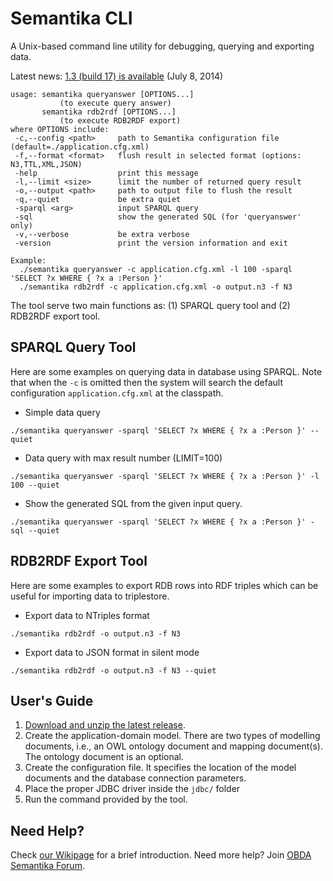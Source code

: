 Semantika CLI
=============

A Unix-based command line utility for debugging, querying and exporting data.

Latest news: [1.3 (build 17) is available](https://github.com/obidea/semantika-cli/releases/tag/v1.3_17) (July 8, 2014)

```
usage: semantika queryanswer [OPTIONS...]
           (to execute query answer)
       semantika rdb2rdf [OPTIONS...]
           (to execute RDB2RDF export)
where OPTIONS include:
 -c,--config <path>     path to Semantika configuration file (default=./application.cfg.xml)
 -f,--format <format>   flush result in selected format (options: N3,TTL,XML,JSON)
 -help                  print this message
 -l,--limit <size>      limit the number of returned query result
 -o,--output <path>     path to output file to flush the result
 -q,--quiet             be extra quiet
 -sparql <arg>          input SPARQL query
 -sql                   show the generated SQL (for 'queryanswer' only)
 -v,--verbose           be extra verbose
 -version               print the version information and exit

Example:
  ./semantika queryanswer -c application.cfg.xml -l 100 -sparql 'SELECT ?x WHERE { ?x a :Person }'
  ./semantika rdb2rdf -c application.cfg.xml -o output.n3 -f N3
```

The tool serve two main functions as: (1) SPARQL query tool and (2) RDB2RDF export tool.

SPARQL Query Tool
-----------------

Here are some examples on querying data in database using SPARQL. Note that when the `-c` is omitted then the system will search the default configuration `application.cfg.xml` at the classpath.

* Simple data query

```
./semantika queryanswer -sparql 'SELECT ?x WHERE { ?x a :Person }' --quiet
```

* Data query with max result number (LIMIT=100)

```
./semantika queryanswer -sparql 'SELECT ?x WHERE { ?x a :Person }' -l 100 --quiet
```

* Show the generated SQL from the given input query.

```
./semantika queryanswer -sparql 'SELECT ?x WHERE { ?x a :Person }' -sql --quiet
```

RDB2RDF Export Tool
-------------------

Here are some examples to export RDB rows into RDF triples which can be useful for importing data to triplestore.

* Export data to NTriples format

```
./semantika rdb2rdf -o output.n3 -f N3
```

* Export data to JSON format in silent mode

```
./semantika rdb2rdf -o output.n3 -f N3 --quiet
```

User's Guide
------------

1. [Download and unzip the latest release](https://github.com/obidea/semantika-cli/releases).
2. Create the application-domain model. There are two types of modelling documents, i.e., an OWL ontology document and mapping document(s). The ontology document is an optional.
3. Create the configuration file. It specifies the location of the model documents and the database connection parameters.
4. Place the proper JDBC driver inside the `jdbc/` folder
5. Run the command provided by the tool.

Need Help?
----------

Check [our Wikipage](https://github.com/obidea/semantika-api/wiki) for a brief introduction.
Need more help? Join [OBDA Semantika Forum](https://groups.google.com/forum/#!forum/obda-semantika).
